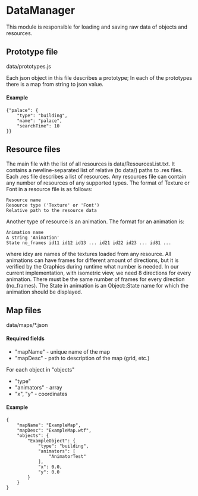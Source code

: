 # DataManager

This module is responsible for loading and saving raw data of objects and resources.


## Prototype file

data/prototypes.js

Each json object in this file describes a prototype;
In each of the prototypes there is a map from string to json value.

#### Example

	{"palace": {
		"type": "building",
		"name": "palace",
		"searchTime": 10
	}}


## Resource files

The main file with the list of all resources is data/ResourcesList.txt. It contains a newline-separated list of
relative (to data/) paths to .res files. Each .res file describes a list of resources. Any resources file can contain any number of resources of any supported types.
The format of Texture or Font in a resource file is as follows:


	Resource name
	Resource type ('Texture' or 'Font')
	Relative path to the resource data


Another type of resource is an animation. The format for an animation is:
```
Animation name
A string 'Animation'
State no_frames id11 id12 id13 ... id21 id22 id23 ... id81 ...
```
where idxy are names of the textures loaded from any resource. All animations can have frames for different amount of directions, but it is verified by the Graphics during runtime
what number is needed. In our current implementation, with isometric view, we need 8 directions for every animation.
There must be the same number of frames for every direction (no_frames).
The State in animation is an Object::State name for which the animation should be displayed.


## Map files

data/maps/*.json

#### Required fields

- "mapName" - unique name of the map
- "mapDesc" - path to description of the map (grid, etc.)

For each object in "objects"
- "type"
- "animators" - array
- "x", "y" - coordinates

#### Example

	{
		"mapName": "ExampleMap",
		"mapDesc": "ExampleMap.wtf",
		"objects": {
			"ExampleObject": {
				"type": "building",
				"animators": [
					"AnimatorTest"
				],
				"x": 0.0,
				"y": 0.0
			}
		}
	}

